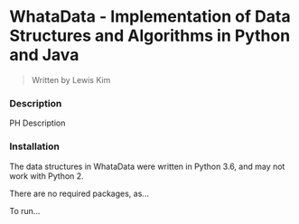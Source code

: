 # WhataData - Implementation of Data Structures and Algorithms in Python and Java
> Written by Lewis Kim

### Description

PH Description

### Installation

The data structures in WhataData were written in Python 3.6, and may not work with Python 2.

There are no required packages, as...

To run...
